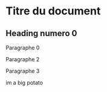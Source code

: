 # Titre du document

## Heading numero 0

Paragraphe 0

Paragraphe 2

Paragraphe 3

im a big potato
